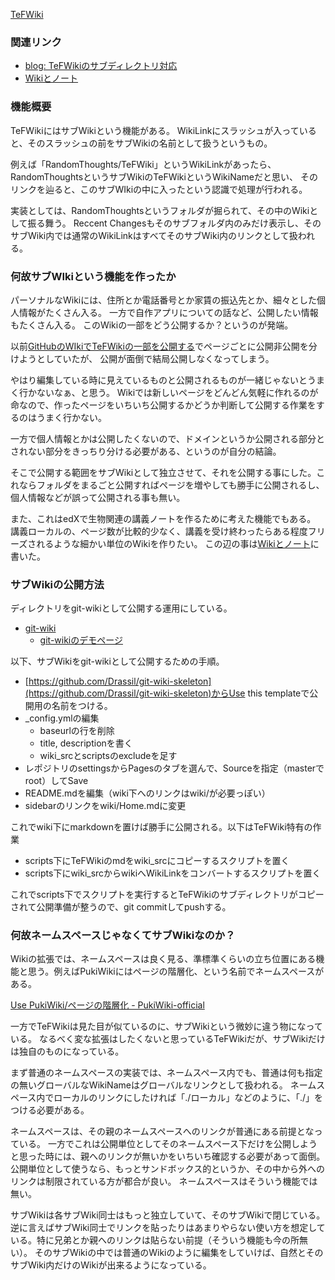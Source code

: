 [TeFWiki](TeFWiki.md)

### 関連リンク

- [blog: TeFWikiのサブディレクトリ対応](https://karino2.github.io/2021/09/26/TeFWiki_subdir_support.html)
- [Wikiとノート](Wikiとノート.md)

### 機能概要

TeFWikiにはサブWikiという機能がある。
WikiLinkにスラッシュが入っていると、そのスラッシュの前をサブWikiの名前として扱うというもの。

例えば「RandomThoughts/TeFWiki」というWikiLinkがあったら、RandomThoughtsというサブWikiのTeFWikiというWikiNameだと思い、
そのリンクを辿ると、このサブWIkiの中に入ったという認識で処理が行われる。

実装としては、RandomThoughtsというフォルダが掘られて、その中のWikiとして振る舞う。
Reccent Changesもそのサブフォルダ内のみだけ表示し、そのサブWiki内では通常のWikiLinkはすべてそのサブWiki内のリンクとして扱われる。

### 何故サブWIkiという機能を作ったか

パーソナルなWikiには、住所とか電話番号とか家賃の振込先とか、細々とした個人情報がたくさん入る。
一方で自作アプリについての話など、公開したい情報もたくさん入る。
このWikiの一部をどう公開するか？というのが発端。

以前[GitHubのWIkiでTeFWikiの一部を公開する](https://karino2.github.io/2021/05/05/gwiki_tefwiki.html)でページごとに公開非公開を分けようとしていたが、
公開が面倒で結局公開しなくなってしまう。

やはり編集している時に見えているものと公開されるものが一緒じゃないとうまく行かないなぁ、と思う。
Wikiでは新しいページをどんどん気軽に作れるのが命なので、作ったページをいちいち公開するかどうか判断して公開する作業をするのはうまく行かない。

一方で個人情報とかは公開したくないので、ドメインというか公開される部分とされない部分をきっちり分ける必要がある、というのが自分の結論。

そこで公開する範囲をサブWikiとして独立させて、それを公開する事にした。これならフォルダをまるごと公開すればページを増やしても勝手に公開されるし、個人情報などが誤って公開される事も無い。

また、これはedXで生物関連の講義ノートを作るために考えた機能でもある。
講義ローカルの、ページ数が比較的少なく、講義を受け終わったらある程度フリーズされるような細かい単位のWikiを作りたい。
この辺の事は[Wikiとノート](Wikiとノート.md)に書いた。

### サブWikiの公開方法

ディレクトリをgit-wikiとして公開する運用にしている。

- [git-wiki](https://github.com/Drassil/git-wiki)
  - [git-wikiのデモページ](http://www.drassil.org/git-wiki/main_page) 

以下、サブWikiをgit-wikiとして公開するための手順。

- [https://github.com/Drassil/git-wiki-skeleton](https://github.com/Drassil/git-wiki-skeleton)からUse this templateで公開用の名前をつける。
- _config.ymlの編集
  - baseurlの行を削除
  - title, descriptionを書く
  - wiki_srcとscriptsのexcludeを足す
- レポジトリのsettingsからPagesのタブを選んで、Sourceを指定（masterでroot）してSave
- README.mdを編集（wiki下へのリンクはwiki/が必要っぽい）
- sidebarのリンクをwiki/Home.mdに変更

これでwiki下にmarkdownを置けば勝手に公開される。以下はTeFWiki特有の作業

- scripts下にTeFWikiのmdをwiki_srcにコピーするスクリプトを置く
- scripts下にwiki_srcからwikiへWikiLinkをコンバートするスクリプトを置く

これでscripts下でスクリプトを実行するとTeFWikiのサブディレクトリがコピーされて公開準備が整うので、git commitしてpushする。

### 何故ネームスペースじゃなくてサブWikiなのか？

Wikiの拡張では、ネームスペースは良く見る、準標準くらいの立ち位置にある機能と思う。例えばPukiWikiにはページの階層化、という名前でネームスペースがある。

[Use PukiWiki/ページの階層化 - PukiWiki-official](https://pukiwiki.osdn.jp/?Use+PukiWiki/%E3%83%9A%E3%83%BC%E3%82%B8%E3%81%AE%E9%9A%8E%E5%B1%A4%E5%8C%96)

一方でTeFWikiは見た目が似ているのに、サブWikiという微妙に違う物になっている。
なるべく変な拡張はしたくないと思っているTeFWikiだが、サブWikiだけは独自のものになっている。

まず普通のネームスペースの実装では、ネームスペース内でも、普通は何も指定の無いグローバルなWikiNameはグローバルなリンクとして扱われる。
ネームスペース内でローカルのリンクにしたければ「./ローカル」などのように、「./」をつける必要がある。

ネームスペースは、その親のネームスペースへのリンクが普通にある前提となっている。
一方でこれは公開単位としてそのネームスペース下だけを公開しようと思った時には、親へのリンクが無いかをいちいち確認する必要があって面倒。
公開単位として使うなら、もっとサンドボックス的というか、その中から外へのリンクは制限されている方が都合が良い。
ネームスペースはそういう機能では無い。

サブWikiは各サブWiki同士はもっと独立していて、そのサブWikiで閉じている。逆に言えばサブWiki同士でリンクを貼ったりはあまりやらない使い方を想定している。特に兄弟とか親へのリンクは貼らない前提（そういう機能も今の所無い）。
そのサブWikiの中では普通のWikiのように編集をしていけば、自然とそのサブWiki内だけのWikiが出来るようになっている。